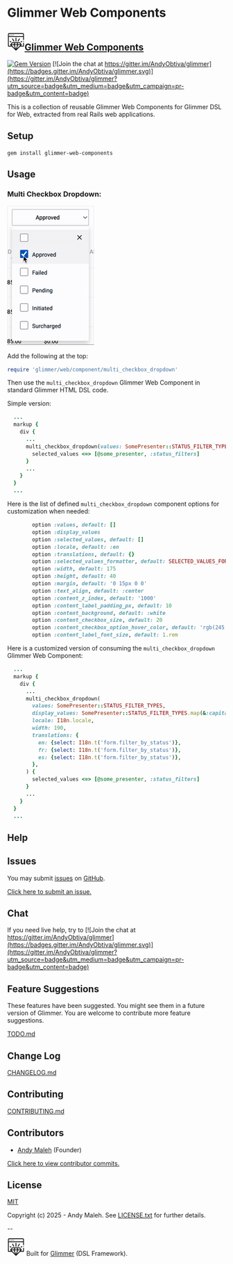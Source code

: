 # Glimmer Web Components
## [<img src="https://raw.githubusercontent.com/AndyObtiva/glimmer/master/images/glimmer-logo-hi-res.png" height=40 />Glimmer Web Components](https://github.com/AndyObtiva/glimmer-dsl-web)
[![Gem Version](https://badge.fury.io/rb/glimmer-web-components.svg)](http://badge.fury.io/rb/glimmer-web-components)
[![Join the chat at https://gitter.im/AndyObtiva/glimmer](https://badges.gitter.im/AndyObtiva/glimmer.svg)](https://gitter.im/AndyObtiva/glimmer?utm_source=badge&utm_medium=badge&utm_campaign=pr-badge&utm_content=badge)

This is a collection of reusable Glimmer Web Components for Glimmer DSL for Web, extracted from real Rails web applications.

## Setup

```
gem install glimmer-web-components
```

## Usage

### Multi Checkbox Dropdown:

![multi checkbox dropdown](/screenshots/glimmer-web-components-multi-checkbox-dropdown.gif)

Add the following at the top:

```ruby
require 'glimmer/web/component/multi_checkbox_dropdown'
```

Then use the `multi_checkbox_dropdown` Glimmer Web Component in standard Glimmer HTML DSL code.

Simple version:

```ruby
  ...
  markup {
    div {
      ...
      multi_checkbox_dropdown(values: SomePresenter::STATUS_FILTER_TYPES) {
        selected_values <=> [@some_presenter, :status_filters]
      }
      ...
    }
  }
  ...
```

Here is the list of defined `multi_checkbox_dropdown` component options for customization when needed:

```ruby
        option :values, default: []
        option :display_values
        option :selected_values, default: []
        option :locale, default: :en
        option :translations, default: {}
        option :selected_values_formatter, default: SELECTED_VALUES_FORMATTER_DEFAULT
        option :width, default: 175
        option :height, default: 40
        option :margin, default: '0 15px 0 0'
        option :text_align, default: :center
        option :content_z_index, default: '1000'
        option :content_label_padding_px, default: 10
        option :content_background, default: :white
        option :content_checkbox_size, default: 20
        option :content_checkbox_option_hover_color, default: 'rgb(245, 245, 245)'
        option :content_label_font_size, default: 1.rem
```

Here is a customized version of consuming the `multi_checkbox_dropdown` Glimmer Web Component:

```ruby
  ...
  markup {
    div {
      ...
      multi_checkbox_dropdown(
        values: SomePresenter::STATUS_FILTER_TYPES,
        display_values: SomePresenter::STATUS_FILTER_TYPES.map(&:capitalize),
        locale: I18n.locale,
        width: 190,
        translations: {
          en: {select: I18n.t('form.filter_by_status')},
          fr: {select: I18n.t('form.filter_by_status')},
          es: {select: I18n.t('form.filter_by_status')},
        },
      ) {
        selected_values <=> [@some_presenter, :status_filters]
      }
      ...
    }
  }
  ...
```

## Help

## Issues

You may submit [issues](https://github.com/AndyObtiva/glimmer-dsl-web/issues) on [GitHub](https://github.com/AndyObtiva/glimmer-dsl-web/issues).

[Click here to submit an issue.](https://github.com/AndyObtiva/glimmer-dsl-web/issues)

## Chat

If you need live help, try to [![Join the chat at https://gitter.im/AndyObtiva/glimmer](https://badges.gitter.im/AndyObtiva/glimmer.svg)](https://gitter.im/AndyObtiva/glimmer?utm_source=badge&utm_medium=badge&utm_campaign=pr-badge&utm_content=badge)

## Feature Suggestions

These features have been suggested. You might see them in a future version of Glimmer. You are welcome to contribute more feature suggestions.

[TODO.md](TODO.md)

## Change Log

[CHANGELOG.md](CHANGELOG.md)

## Contributing

[CONTRIBUTING.md](CONTRIBUTING.md)

## Contributors

* [Andy Maleh](https://github.com/AndyObtiva) (Founder)

[Click here to view contributor commits.](https://github.com/AndyObtiva/glimmer-web-components/graphs/contributors)

## License

[MIT](https://opensource.org/licenses/MIT)

Copyright (c) 2025 - Andy Maleh.
See [LICENSE.txt](LICENSE.txt) for further details.

--

[<img src="https://raw.githubusercontent.com/AndyObtiva/glimmer/master/images/glimmer-logo-hi-res.png" height=40 />](https://github.com/AndyObtiva/glimmer) Built for [Glimmer](https://github.com/AndyObtiva/glimmer) (DSL Framework).
